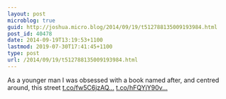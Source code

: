 ```yaml
---
layout: post
microblog: true
guid: http://joshua.micro.blog/2014/09/19/t512788135009193984.html
post_id: 40478
date: 2014-09-19T13:19:53+1100
lastmod: 2019-07-30T17:41:45+1100
type: post
url: /2014/09/19/t512788135009193984.html
---
```

As a younger man I was obsessed with a book named after, and centred around, this street [t.co/fw5C6jzAQ...](http://t.co/fw5C6jzAQb) [t.co/hFQYjY90v...](http://t.co/hFQYjY90v0)
